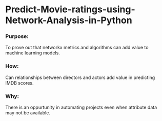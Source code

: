 # Predict-Movie-ratings-using-Network-Analysis-in-Python

### Purpose:
  To prove out that networkx metrics and algorithms can add value to machine learning models.
  
### How:
  Can relationships between directors and actors add value in predicting IMDB scores. 
  
### Why:
  There is an oppurtunity in automating projects even when attribute data may not be available.
